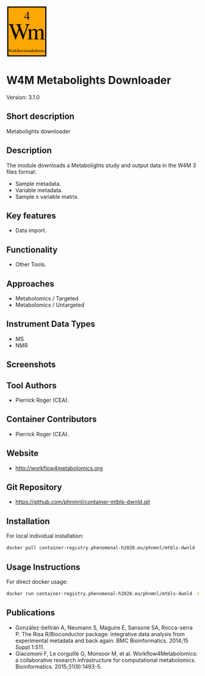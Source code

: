 <!-- Guidance: see https://github.com/phnmnl/phenomenal-h2020/wiki/The-Guideline-for-Container-GitHub-Respository-README.md-Creation -->

![Logo](w4m.png)

# W4M Metabolights Downloader
Version: 3.1.0

## Short description

<!-- 
This should only be 20 to 40 words, hopefully a single sentence.
-->

Metabolights downloader

## Description

The module downloads a Metabolights study and output data in the W4M 3 files format:

 - Sample metadata.
 - Variable metadata.
 - Sample x variable matrix.

## Key features

- Data import.

## Functionality

- Other Tools.

## Approaches

- Metabolomics / Targeted
- Metabolomics / Untargeted

## Instrument Data Types

- MS
- NMR

## Screenshots

## Tool Authors

- Pierrick Roger (CEA).

## Container Contributors

- Pierrick Roger (CEA).

## Website

- http://workflow4metabolomics.org

## Git Repository

- https://github.com/phnmnl/container-mtbls-dwnld.git

## Installation 

For local individual installation:

```bash
docker pull container-registry.phenomenal-h2020.eu/phnmnl/mtbls-dwnld
```

## Usage Instructions

For direct docker usage:
```bash
docker run container-registry.phenomenal-h2020.eu/phnmnl/mtbls-dwnld -h
```

## Publications

<!-- Guidance:
Use AMA style publications as a list (you can export AMA from PubMed, on the Formats: Citation link when looking at the entry).
-->

 - González-beltrán A, Neumann S, Maguire E, Sansone SA, Rocca-serra P. The Risa R/Bioconductor package: integrative data analysis from experimental metadata and back again. BMC Bioinformatics. 2014;15 Suppl 1:S11.
 - Giacomoni F, Le corguillé G, Monsoor M, et al. Workflow4Metabolomics: a collaborative research infrastructure for computational metabolomics. Bioinformatics. 2015;31(9):1493-5.
